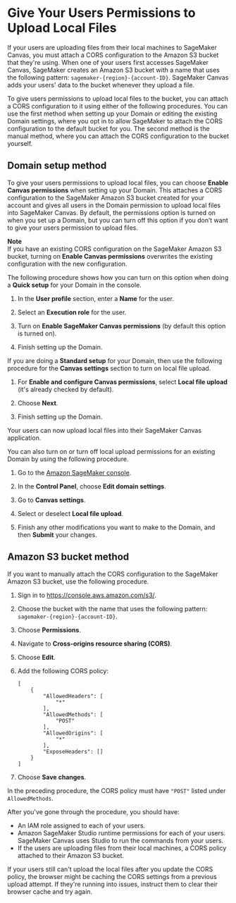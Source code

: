 # Give Your Users Permissions to Upload Local Files<a name="canvas-set-up-local-upload"></a>

If your users are uploading files from their local machines to SageMaker Canvas, you must attach a CORS configuration to the Amazon S3 bucket that they're using\. When one of your users first accesses SageMaker Canvas, SageMaker creates an Amazon S3 bucket with a name that uses the following pattern: `sagemaker-{region}-{account-ID}`\. SageMaker Canvas adds your users' data to the bucket whenever they upload a file\.

To give users permissions to upload local files to the bucket, you can attach a CORS configuration to it using either of the following procedures\. You can use the first method when setting up your Domain or editing the existing Domain settings, where you opt in to allow SageMaker to attach the CORS configuration to the default bucket for you\. The second method is the manual method, where you can attach the CORS configuration to the bucket yourself\.

## Domain setup method<a name="canvas-set-up-local-upload-domain"></a>

To give your users permissions to upload local files, you can choose **Enable Canvas permissions** when setting up your Domain\. This attaches a CORS configuration to the SageMaker Amazon S3 bucket created for your account and gives all users in the Domain permission to upload local files into SageMaker Canvas\. By default, the permissions option is turned on when you set up a Domain, but you can turn off this option if you don’t want to give your users permission to upload files\.

**Note**  
If you have an existing CORS configuration on the SageMaker Amazon S3 bucket, turning on **Enable Canvas permissions** overwrites the existing configuration with the new configuration\.

The following procedure shows how you can turn on this option when doing a **Quick setup** for your Domain in the console\.

1. In the **User profile** section, enter a **Name** for the user\.

1. Select an **Execution role** for the user\.

1. Turn on **Enable SageMaker Canvas permissions** \(by default this option is turned on\)\.

1. Finish setting up the Domain\.

If you are doing a **Standard setup** for your Domain, then use the following procedure for the **Canvas settings** section to turn on local file upload\.

1. For **Enable and configure Canvas permissions**, select **Local file upload** \(it's already checked by default\)\.

1. Choose **Next**\.

1. Finish setting up the Domain\.

Your users can now upload local files into their SageMaker Canvas application\.

You can also turn on or turn off local upload permissions for an existing Domain by using the following procedure\.

1. Go to the [Amazon SageMaker console](https://console.aws.amazon.com/sagemaker/)\.

1. In the **Control Panel**, choose **Edit domain settings**\.

1. Go to **Canvas settings**\.

1. Select or deselect **Local file upload**\.

1. Finish any other modifications you want to make to the Domain, and then **Submit** your changes\.

## Amazon S3 bucket method<a name="canvas-set-up-local-upload-s3"></a>

If you want to manually attach the CORS configuration to the SageMaker Amazon S3 bucket, use the following procedure\.

1. Sign in to [https://console\.aws\.amazon\.com/s3/](https://console.aws.amazon.com/s3/)\.

1. Choose the bucket with the name that uses the following pattern: `sagemaker-{region}-{account-ID}`\.

1. Choose **Permissions**\.

1. Navigate to **Cross\-origins resource sharing \(CORS\)**\.

1. Choose **Edit**\.

1. Add the following CORS policy:

   ```
   [
       {
           "AllowedHeaders": [
               "*"
           ],
           "AllowedMethods": [
               "POST"
           ],
           "AllowedOrigins": [
               "*"
           ],
           "ExposeHeaders": []
       }
   ]
   ```

1. Choose **Save changes**\.

In the preceding procedure, the CORS policy must have `"POST"` listed under `AllowedMethods`\.

After you've gone through the procedure, you should have:
+ An IAM role assigned to each of your users\.
+ Amazon SageMaker Studio runtime permissions for each of your users\. SageMaker Canvas uses Studio to run the commands from your users\.
+ If the users are uploading files from their local machines, a CORS policy attached to their Amazon S3 bucket\.

If your users still can't upload the local files after you update the CORS policy, the browser might be caching the CORS settings from a previous upload attempt\. If they're running into issues, instruct them to clear their browser cache and try again\.